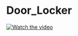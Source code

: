 # Door_Locker

[![Watch the video](https://i.imgur.com/vKb2F1B.png)](https://youtu.be/jElXmJj1bMY)

